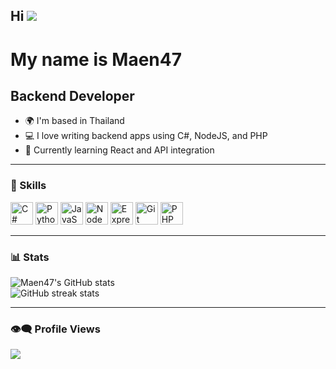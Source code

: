 ## Hi ![](https://user-images.githubusercontent.com/18350557/176309783-0785949b-9127-417c-8b55-ab5a4333674e.gif)  
My name is Maen47
===============================================================================================================================

Backend Developer
-----------------

* 🌍  I'm based in Thailand  
* 💻  I love writing backend apps using C#, NodeJS, and PHP  
* 🧠  Currently learning React and API integration  

---

### 🧩 Skills
<p align="left">
<a href="https://docs.microsoft.com/en-us/dotnet/csharp/" target="_blank"><img src="https://raw.githubusercontent.com/danielcranney/readme-generator/main/public/icons/skills/csharp-colored.svg" width="36" height="36" title="C#"/></a>
<a href="https://www.python.org/" target="_blank"><img src="https://raw.githubusercontent.com/danielcranney/readme-generator/main/public/icons/skills/python-colored.svg" width="36" height="36" title="Python"/></a>
<a href="https://developer.mozilla.org/en-US/docs/Web/JavaScript" target="_blank"><img src="https://raw.githubusercontent.com/danielcranney/readme-generator/main/public/icons/skills/javascript-colored.svg" width="36" height="36" title="JavaScript"/></a>
<a href="https://nodejs.org/en/" target="_blank"><img src="https://raw.githubusercontent.com/danielcranney/readme-generator/main/public/icons/skills/nodejs-colored.svg" width="36" height="36" title="NodeJS"/></a>
<a href="https://expressjs.com/" target="_blank"><img src="https://raw.githubusercontent.com/danielcranney/readme-generator/main/public/icons/skills/express-colored-dark.svg" width="36" height="36" title="Express"/></a>
<a href="https://git-scm.com/" target="_blank"><img src="https://raw.githubusercontent.com/danielcranney/readme-generator/main/public/icons/skills/git-colored.svg" width="36" height="36" title="Git"/></a>
<a href="https://www.php.net/" target="_blank"><img src="https://raw.githubusercontent.com/danielcranney/readme-generator/main/public/icons/skills/php-colored.svg" width="36" height="36" title="PHP"/></a>
</p>

---

### 📊 Stats
![Maen47's GitHub stats](https://github-readme-stats.vercel.app/api?username=Maen47&show_icons=true&theme=tokyonight)  
![GitHub streak stats](https://streak-stats.demolab.com?user=Maen47&theme=tokyonight)

---

### 👁‍🗨 Profile Views  
![](https://komarev.com/ghpvc/?username=Maen47&color=green)
